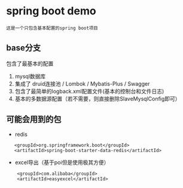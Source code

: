 # spring boot demo
`这是一个只包含基本配置的spring boot项目`

## base分支
包含了最基本的配置
1. mysql数据库
2. 集成了 druid连接池 / Lombok / Mybatis-Plus / Swagger 
3. 包含了最简单的logback.xml配置文件(基本的控制台和文件日志)
4. 基本的多数据源配置（若不需要，则直接删除SlaveMysqlConfig即可）

## 可能会用到的包
- redis
```
   <groupId>org.springframework.boot</groupId>
   <artifactId>spring-boot-starter-data-redis</artifactId>
```
- excel导出（基于poi但是使用极其方便）
```
    <groupId>com.alibaba</groupId>
    <artifactId>easyexcel</artifactId>
```
